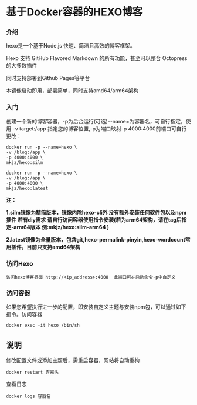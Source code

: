 # 基于Docker容器的HEXO博客

### 介绍

hexo是一个基于Node.js 快速、简洁且高效的博客框架。

Hexo 支持 GitHub Flavored Markdown 的所有功能，甚至可以整合 Octopress 的大多数插件

同时支持部署到Github Pages等平台

本镜像启动即用，部署简单，同时支持amd64/arm64架构

### 入门

创建一个新的博客容器，-p为后台运行(可选)--name=为容器名，可自行指定，使用 -v target:/app 指定您的博客位置,-p为端口映射-p 4000:4000前端口可自行更改：

```shell
docker run -p --name=hexo \
-v /blog:/app \
-p 4000:4000 \
mkjz/hexo:silm
```



```shell
docker run -p --name=hexo \
-v /blog:/app \
-p 4000:4000 \
mkjz/hexo:latest
```

**注：**

**1.silm镜像为精简版本，镜像内除hexo-cli外 没有额外安装任何软件包以及npm插件 若有diy需求 请自行访问容器使用指令安装(若为arm64架构，请在tag后指定-arm64版本 例:mkjz/hexo:silm-arm64 )**

**2.latest镜像为全量版本，包含git,hexo-permalink-pinyin,hexo-wordcount常用插件，目前只支持amd64架构**



### 访问Hexo

```shell
访问hexo博客界面 http://<ip_address>:4000  此端口可在启动命令-p中自定义
```

### 访问容器

如果您希望执行进一步的配置，即安装自定义主题与安装npm包，可以通过如下指令。访问容器 

```shell
docker exec -it hexo /bin/sh
```
## 说明

修改配置文件或添加主题后，需重启容器，网站将自动重构

```shell
docker restart 容器名
```

查看日志

```shell
docker logs 容器名
```









